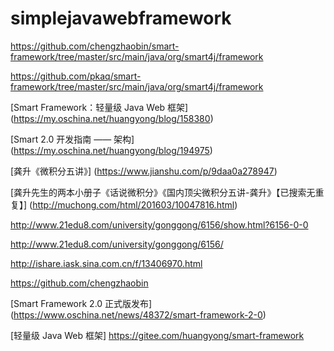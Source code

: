 # simplejavawebframework

https://github.com/chengzhaobin/smart-framework/tree/master/src/main/java/org/smart4j/framework


https://github.com/pkaq/smart-framework/tree/master/src/main/java/org/smart4j/framework


[Smart Framework：轻量级 Java Web 框架]   (https://my.oschina.net/huangyong/blog/158380)


[Smart 2.0 开发指南 —— 架构]  (https://my.oschina.net/huangyong/blog/194975)


[龚升《微积分五讲》]     (https://www.jianshu.com/p/9daa0a278947)



[龚升先生的两本小册子《话说微积分》《国内顶尖微积分五讲-龚升》【已搜索无重复】] (http://muchong.com/html/201603/10047816.html)



http://www.21edu8.com/university/gonggong/6156/show.html?6156-0-0


http://www.21edu8.com/university/gonggong/6156/


http://ishare.iask.sina.com.cn/f/13406970.html



https://github.com/chengzhaobin



[Smart Framework 2.0 正式版发布] (https://www.oschina.net/news/48372/smart-framework-2-0)



[轻量级 Java Web 框架] https://gitee.com/huangyong/smart-framework



